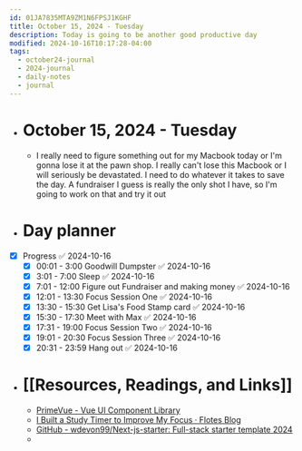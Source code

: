 ```yaml
---
id: 01JA7835MTA9ZM1N6FPSJ1KGHF
title: October 15, 2024 - Tuesday
description: Today is going to be another good productive day
modified: 2024-10-16T10:17:28-04:00
tags:
  - october24-journal
  - 2024-journal
  - daily-notes
  - journal
---
```

- # October 15, 2024 - Tuesday
	- I really need to figure something out for my Macbook today or I'm gonna lose it at the pawn shop. I really can't lose this Macbook or I will seriously be devastated. I need to do whatever it takes to save the day. A fundraiser I guess is really the only shot I have, so I'm going to work on that and try it out

- # Day planner
- [x] Progress ✅ 2024-10-16
	- [x] 00:01 - 3:00 Goodwill Dumpster ✅ 2024-10-16
	- [x] 3:01 - 7:00 Sleep ✅ 2024-10-16
	- [x] 7:01 - 12:00 Figure out Fundraiser and making money ✅ 2024-10-16
	- [x] 12:01 - 13:30 Focus Session One ✅ 2024-10-16
	- [x] 13:30 - 15:30 Get Lisa's Food Stamp card ✅ 2024-10-16
	- [x] 15:30 - 17:30 Meet with Max ✅ 2024-10-16
	- [x] 17:31 - 19:00 Focus Session Two ✅ 2024-10-16
	- [x] 19:01 - 20:30 Focus Session Three ✅ 2024-10-16
	- [x] 20:31 - 23:59 Hang out ✅ 2024-10-16

- # [[Resources, Readings, and Links]]
	- [PrimeVue - Vue UI Component Library](https://primevue.org/?ref=dailydev)
	- [I Built a Study Timer to Improve My Focus · Flotes Blog](https://blog.flotes.app/posts/focus-study-timer?ref=dailydev)
	- [GitHub - wdevon99/Next-js-starter: Full-stack starter template 2024](https://github.com/wdevon99/Next-js-starter?source=post_page-----04c92bebd70d--------------------------------)
	- 